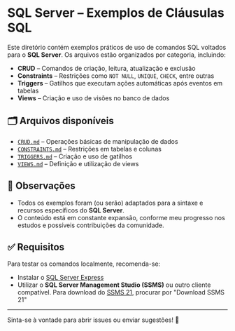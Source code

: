 # SQL Server – Exemplos de Cláusulas SQL

Este diretório contém exemplos práticos de uso de comandos SQL voltados para o **SQL Server**. Os arquivos estão organizados por categoria, incluindo:

- **CRUD** – Comandos de criação, leitura, atualização e exclusão
- **Constraints** – Restrições como `NOT NULL`, `UNIQUE`, `CHECK`, entre outras
- **Triggers** – Gatilhos que executam ações automáticas após eventos em tabelas
- **Views** – Criação e uso de visões no banco de dados

## 🗂 Arquivos disponíveis

- [`CRUD.md`](./CRUD.md) – Operações básicas de manipulação de dados
- [`CONSTRAINTS.md`](./CONSTRAINTS.md) – Restrições em tabelas e colunas
- [`TRIGGERS.md`](./TRIGGERS.md) – Criação e uso de gatilhos
- [`VIEWS.md`](./VIEWS.md) – Definição e utilização de views

## 📌 Observações

- Todos os exemplos foram (ou serão) adaptados para a sintaxe e recursos específicos do **SQL Server**.
- O conteúdo está em constante expansão, conforme meu progresso nos estudos e possíveis contribuições da comunidade.

## ✅ Requisitos

Para testar os comandos localmente, recomenda-se:

- Instalar o [SQL Server Express](https://www.microsoft.com/en-us/sql-server/sql-server-downloads)
- Utilizar o **SQL Server Management Studio (SSMS)** ou outro cliente compatível. Para download do [SSMS 21](https://learn.microsoft.com/en-us/ssms/install/install), procurar por "Download SSMS 21"

---

Sinta-se à vontade para abrir issues ou enviar sugestões! 🚀

